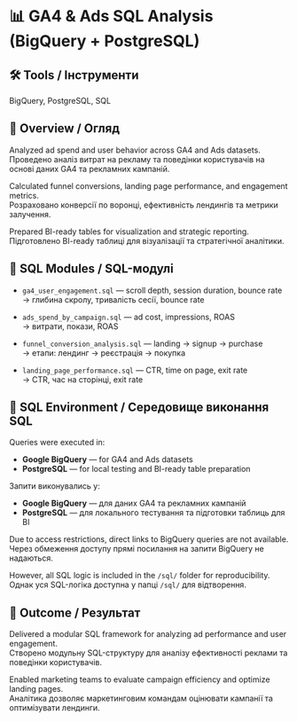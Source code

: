 # 📊 GA4 & Ads SQL Analysis (BigQuery + PostgreSQL)

## 🛠 Tools / Інструменти
BigQuery, PostgreSQL, SQL

## 📝 Overview / Огляд
Analyzed ad spend and user behavior across GA4 and Ads datasets.  
Проведено аналіз витрат на рекламу та поведінки користувачів на основі даних GA4 та рекламних кампаній.

Calculated funnel conversions, landing page performance, and engagement metrics.  
Розраховано конверсії по воронці, ефективність лендингів та метрики залучення.

Prepared BI-ready tables for visualization and strategic reporting.  
Підготовлено BI-ready таблиці для візуалізації та стратегічної аналітики.

## 📂 SQL Modules / SQL-модулі
- `ga4_user_engagement.sql` — scroll depth, session duration, bounce rate  
  → глибина скролу, тривалість сесії, bounce rate

- `ads_spend_by_campaign.sql` — ad cost, impressions, ROAS  
  → витрати, покази, ROAS

- `funnel_conversion_analysis.sql` — landing → signup → purchase  
  → етапи: лендинг → реєстрація → покупка

- `landing_page_performance.sql` — CTR, time on page, exit rate  
  → CTR, час на сторінці, exit rate

## 🔗 SQL Environment / Середовище виконання SQL
Queries were executed in:
- **Google BigQuery** — for GA4 and Ads datasets  
- **PostgreSQL** — for local testing and BI-ready table preparation

Запити виконувались у:
- **Google BigQuery** — для даних GA4 та рекламних кампаній  
- **PostgreSQL** — для локального тестування та підготовки таблиць для BI

Due to access restrictions, direct links to BigQuery queries are not available.  
Через обмеження доступу прямі посилання на запити BigQuery не надаються.

However, all SQL logic is included in the `/sql/` folder for reproducibility.  
Однак уся SQL-логіка доступна у папці `/sql/` для відтворення.

## 🎯 Outcome / Результат
Delivered a modular SQL framework for analyzing ad performance and user engagement.  
Створено модульну SQL-структуру для аналізу ефективності реклами та поведінки користувачів.

Enabled marketing teams to evaluate campaign efficiency and optimize landing pages.  
Аналітика дозволяє маркетинговим командам оцінювати кампанії та оптимізувати лендинги.
